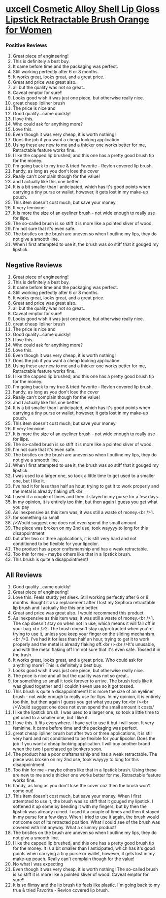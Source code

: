 # [uxcell Cosmetic Alloy Shell Lip Gloss Lipstick Retractable Brush Orange for Women](https://products.checkmycream.com/products/uxcell-Cosmetic-Alloy-Shell-Lip-Gloss-Lipstick-Retractable-Brush-Orange-for-Women.html)

### Positive Reviews

<ol>
      <li>Great piece of engineering!</li>
      <li>This is definitely a best buy.</li>
      <li>It came before time and the packaging was perfect.</li>
      <li>Still working perfectly after 6 or 8 months.</li>
      <li>It works great, looks great, and a great price.  </li>
      <li>Great and price was great also.</li>
      <li>all but the quality was not so great..</li>
      <li>Caveat emptor for sure!!</li>
      <li>Looks good wish it was just one piece, but otherwise really nice.</li>
      <li>great cheap lipliner brush</li>
      <li>The price is nice and</li>
      <li>Good quality...came quickly!</li>
      <li>I love this.</li>
      <li>Who could ask for anything more?  </li>
      <li>Love this.</li>
      <li>Even though it was very cheap, it is worth nothing!</li>
      <li>Does the job if you want a cheap looking application.  </li>
      <li>Using these are new to me and a thicker one works better for me,  Retractable feature works fine.</li>
      <li>I like the capped lip brushed, and this one has a pretty good brush tip for the money.</li>
      <li>I&#x27;m going back to my true &amp; tried Favorite - Revlon covered lip brush.</li>
      <li>handy, as long as you don&#x27;t lose the cover</li>
      <li>Really can&#x27;t complain though for the value!</li>
      <li>and I actually like this one better.</li>
      <li>It is a bit smaller than I anticipated, which has it&#x27;s good points when carrying a tiny purse or wallet, however, it gets lost in my make-up pouch.</li>
      <li>This item doesn&#x27;t cost much, but save your money.  </li>
      <li>It very feminine.</li>
      <li>It is more the size of an eyeliner brush - not wide enough to really use for llips.  </li>
      <li>The so-called brush is so stiff it is more like a pointed sliver of wood.</li>
      <li>I&#x27;m not sure that it&#x27;s even safe.  </li>
      <li>The bristles on the brush are uneven so when I outline my lips, they do not give a smooth line.</li>
      <li>When I first attempted to use it, the brush was so stiff that it gouged my lipstick.  </li>
</ol>


<h2>Negative Reviews</h2>
<ol>
<li> Great piece of engineering!</li>
<li> This is definitely a best buy.</li>
<li> It came before time and the packaging was perfect.</li>
<li> Still working perfectly after 6 or 8 months.</li>
<li> It works great, looks great, and a great price.  </li>
<li> Great and price was great also.</li>
<li> all but the quality was not so great..</li>
<li> Caveat emptor for sure!!</li>
<li> Looks good wish it was just one piece, but otherwise really nice.</li>
<li> great cheap lipliner brush</li>
<li> The price is nice and</li>
<li> Good quality...came quickly!</li>
<li> I love this.</li>
<li> Who could ask for anything more?  </li>
<li> Love this.</li>
<li> Even though it was very cheap, it is worth nothing!</li>
<li> Does the job if you want a cheap looking application.  </li>
<li> Using these are new to me and a thicker one works better for me,  Retractable feature works fine.</li>
<li> I like the capped lip brushed, and this one has a pretty good brush tip for the money.</li>
<li> I&#x27;m going back to my true &amp; tried Favorite - Revlon covered lip brush.</li>
<li> handy, as long as you don&#x27;t lose the cover</li>
<li> Really can&#x27;t complain though for the value!</li>
<li> and I actually like this one better.</li>
<li> It is a bit smaller than I anticipated, which has it&#x27;s good points when carrying a tiny purse or wallet, however, it gets lost in my make-up pouch.</li>
<li> This item doesn&#x27;t cost much, but save your money.  </li>
<li> It very feminine.</li>
<li> It is more the size of an eyeliner brush - not wide enough to really use for llips.  </li>
<li> The so-called brush is so stiff it is more like a pointed sliver of wood.</li>
<li> I&#x27;m not sure that it&#x27;s even safe.  </li>
<li> The bristles on the brush are uneven so when I outline my lips, they do not give a smooth line.</li>
<li> When I first attempted to use it, the brush was so stiff that it gouged my lipstick.  </li>
<li> I was used to a larger one, so took a little time to get used to a smaller one, but I like it.</li>
<li> I&#x27;ve had it for less than half an hour, trying to get it to work properly and the metal is already flaking off.&lt;br</li>
<li> I used it a couple of times and then it stayed in my purse for a few days.  </li>
<li> In my opinion, it is entirely too thin, but then again I guess you get what you pay</li>
<li> As inexpensive as this item was, it was still a waste of money.&lt;br /&gt;1.</li>
<li> for something so small</li>
<li> /&gt;Would suggest one does not even spend the small amount</li>
<li> The  piece was broken on my 2nd use, took wayyyy to long for this disappointment</li>
<li> but after two or three applications, it is still very hard and not conditioned to be flexible for your lipcolor.  </li>
<li> The product has a poor craftsmanship and has a weak retractable.</li>
<li> Too thin for me - maybe others like that in a lipstick brush.  </li>
<li> This brush is quite a disappointment!  </li>
</ol>

<h2>All Reviews</h2>

<ol>
    <li> Good quality...came quickly!</li>
    <li> Great piece of engineering!</li>
    <li> Love this. Feels sturdy yet sleek. Still working perfectly after 6 or 8 months. Bought it as a replacement after I lost my Sephora retractable lip brush and I actually like this one better.</li>
    <li> Great and price was great also. I would recommend this product</li>
    <li> As inexpensive as this item was, it was still a waste of money.&lt;br /&gt;1. The cap doesn&#x27;t stay on when not in use, which means it will fall off in your bag.&lt;br /&gt;2. The brush doesn&#x27;t stay up/protracted when you&#x27;re trying to use it, unless you keep your finger on the sliding mechanism.&lt;br /&gt;3. I&#x27;ve had it for less than half an hour, trying to get it to work properly and the metal is already flaking off.&lt;br /&gt;&lt;br /&gt;It&#x27;s unusable, and with the metal flaking off I&#x27;m not sure that it&#x27;s even safe.  Tossed it in the trash.</li>
    <li> It works great, looks great, and a great price.  Who could ask for anything more?  This is definitely a best buy.</li>
    <li> Looks good wish it was just one piece, but otherwise really nice.</li>
    <li> The price is nice and all but the quality was not so great..</li>
    <li> for something so small it took forever to arrive.  The brush feels like it was glued together and I couldn&#x27;t even use so it got tossed.</li>
    <li> This brush is quite a disappointment!  It is more the size of an eyeliner brush - not wide enough to really use for llips.  In my opinion, it is entirely too thin, but then again I guess you get what you pay for.&lt;br /&gt;&lt;br /&gt;Would suggest one does not even spend the small amount it costs/</li>
    <li> I like the lipstick brush.  I was used to a larger one, so took a little time to get used to a smaller one, but I like it.</li>
    <li> I love this. It fits everywhere. I have yet to use it but i will soon. It very feminine. It came before time and the packaging was perfect.</li>
    <li> great cheap lipliner brush but after two or three applications, it is still very hard and not conditioned to be flexible for your lipcolor.  Does the job if you want a cheap looking application.  I will buy another brand when the two I purchased go bonkers soon.</li>
    <li> The product has a poor craftsmanship and has a weak retractable. The  piece was broken on my 2nd use, took wayyyy to long for this disappointment</li>
    <li> Too thin for me - maybe others like that in a lipstick brush.  Using these are new to me and a thicker one works better for me,  Retractable feature works fine.</li>
    <li> handy, as long as you don&#x27;t lose the cover coz then the brush won&#x27;t come out!</li>
    <li> This item doesn&#x27;t cost much, but save your money.  When I first attempted to use it, the brush was so stiff that it gouged my lipstick.  I softened it up some by bending it with my fingers, but by then the lipstick was already ruined.  I used it a couple of times and then it stayed in my purse for a few days.  When I tried to use it again, the brush would not come out of its retracted position.  What I could see of the brush was covered with lint anyway.  What a crummy product!</li>
    <li> The bristles on the brush are uneven so when I outline my lips, they do not give a smooth line.</li>
    <li> I like the capped lip brushed, and this one has a pretty good brush tip for the money. It is a bit smaller than I anticipated, which has it&#x27;s good points when carrying a tiny purse or wallet, however, it gets lost in my make-up pouch. Really can&#x27;t complain though for the value!</li>
    <li> No what I was expecting</li>
    <li> Even though it was very cheap, it is worth nothing! The so-called brush is so stiff it is more like a pointed sliver of wood. Caveat emptor for sure!!</li>
    <li> It is so flimsy and the lip brush tip feels like plastic. I&#x27;m going back to my true &amp; tried Favorite - Revlon covered lip brush.</li>
</ol>




